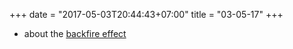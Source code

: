 +++
date = "2017-05-03T20:44:43+07:00"
title = "03-05-17"
+++

* about the [backfire effect](http://theoatmeal.com/comics/believe)

